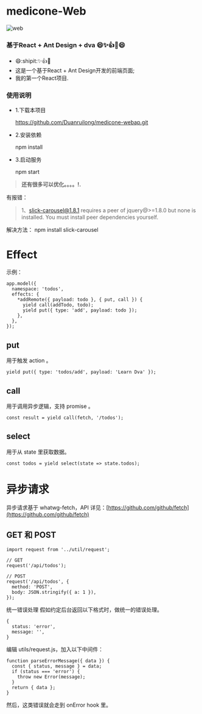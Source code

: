 # medicone-Web

![web](http://photocdn.sohu.com/20151022/Img423921839.jpg)

### 基于React + Ant Design + dva :smile::sparkles::+1::clap::smile:

- :smile::shipit::sparkles::+1::clap:
- 这是一个基于React + Ant Design开发的前端页面;
- 我的第一个React项目.

### 使用说明

- 1.下载本项目

    https://github.com/Duanruilong/medicone-webap.git
- 2.安装依赖

    npm install
- 3.启动服务

   npm start



> **还有很多可以优化。。。。!.**



有报错：
> 1、slick-carousel@1.8.1 requires a peer of jquery@>=1.8.0 but none is installed. You must install peer dependencies yourself.

解决方法： npm install slick-carousel


# Effect
示例：
```
app.model({
  namespace: 'todos',
  effects: {
    *addRemote({ payload: todo }, { put, call }) {
      yield call(addTodo, todo);
      yield put({ type: 'add', payload: todo });
    },
  },
});
```

## put
用于触发 action 。
```
yield put({ type: 'todos/add', payload: 'Learn Dva' });
```
## call
用于调用异步逻辑，支持 promise 。

```
const result = yield call(fetch, '/todos');
```

## select
用于从 state 里获取数据。
```
const todos = yield select(state => state.todos);
```

# 异步请求
异步请求基于 whatwg-fetch，API 详见：[https://github.com/github/fetch](https://github.com/github/fetch)

## GET 和 POST
```
import request from '../util/request';

// GET
request('/api/todos');

// POST
request('/api/todos', {
  method: 'POST',
  body: JSON.stringify({ a: 1 }),
});
```

统一错误处理
假如约定后台返回以下格式时，做统一的错误处理。
```
{
  status: 'error',
  message: '',
}
```

编辑 utils/request.js，加入以下中间件：
```
function parseErrorMessage({ data }) {
  const { status, message } = data;
  if (status === 'error') {
    throw new Error(message);
  }
  return { data };
}
```
然后，这类错误就会走到 onError hook 里。
